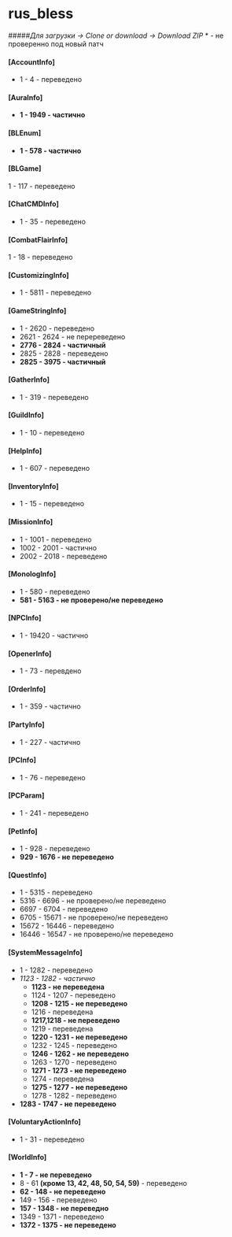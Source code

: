 # rus_bless
#####_Для загрузки -> Clone or download -> Download ZIP_
\* - не проверенно под новый патч
#### [**AccountInfo**]
* 1 - 4 - переведено
#### [**AuraInfo**]
* **1 - 1949 - частично**
#### [**BLEnum**]
* **1 - 578 - частично**
#### [**BLGame**]
1 - 117 - переведено
#### [**ChatCMDInfo**]
* 1 - 35 - переведено
#### [**CombatFlairInfo**]
1 - 18 - переведено
#### [**CustomizingInfo**]
* 1 - 5811 - переведено
#### [**GameStringInfo**]
* 1 - 2620 - переведено
* 2621 - 2624 - не перереведено
* **2776 - 2824 - частичный**
* 2825 - 2828 - переведено
* **2825 - 3975 - частичный**
#### [**GatherInfo**]
* 1 - 319 - переведено
#### [**GuildInfo**]
* 1 - 10 - переведено
#### [**HelpInfo**]
* 1 - 607 - переведено
#### [**InventoryInfo**]
* 1 - 15 - переведено
#### [**MissionInfo**]
* 1 - 1001 - переведено
* 1002 - 2001 - частично
* 2002 - 2018 - переведено
#### [**MonologInfo**]
* 1 - 580 - переведено
* **581 - 5163 - не проверено/не переведено**
#### [NPCInfo]
* 1 - 19420 - частично
#### [**OpenerInfo**]
* 1 - 73 - перевдено
#### [**OrderInfo**]
* 1 - 359 - частично
#### [**PartyInfo**]
* 1 - 227 - частично
#### [**PCInfo**]
* 1 - 76 - переведено
#### [**PCParam**]
* 1 - 241 - переведено
#### [**PetInfo**]
* 1 - 928 - переведено
* **929 - 1676 - не переведено**
#### [**QuestInfo**]
* 1 - 5315 - переведено
* 5316 - 6696 - не проверено/не переведено
* 6697 - 6704 - переведено
* 6705 - 15671 - не проверено/не переведено
* 15672 - 16446 - переведено
* 16446 - 16547 - не проверено/не переведено
#### [**SystemMessageInfo**]
* 1 - 1282 - переведено
* _1123 - 1282 - частично_
  * **1123 - не переведена**
  * 1124 - 1207 - переведено
  * **1208 - 1215 - не переведено**
  * 1216 - переведена
  * **1217,1218 - не переведено**
  * 1219 - переведена
  * **1220 - 1231 - не переведено**
  * 1232 - 1245 - переведено
  * **1246 - 1262 - не переведено**
  * 1263 - 1270 - переведено
  * **1271 - 1273 - не переведено**
  * 1274 - переведена
  * **1275 - 1277 - не переведено**
  * 1278 - 1282 - переведено
* **1283 - 1747 - не переведено**
#### [**VoluntaryActionInfo**]
* 1 - 31 - переведено
#### [**WorldInfo**]
* **1 - 7 - не переведено**
* 8 - 61 **(кроме 13, 42, 48, 50, 54, 59)** - переведено
* **62 - 148 - не переведено**
* 149 - 156 - переведено
* **157 - 1348 - не переведно**
* 1349 - 1371 - переведено
* **1372 - 1375 - не переведено**
